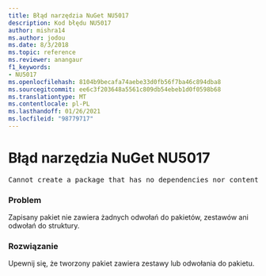 ```yaml
---
title: Błąd narzędzia NuGet NU5017
description: Kod błędu NU5017
author: mishra14
ms.author: jodou
ms.date: 8/3/2018
ms.topic: reference
ms.reviewer: anangaur
f1_keywords:
- NU5017
ms.openlocfilehash: 8104b9becafa74aebe33d0fb56f7ba46c894dba8
ms.sourcegitcommit: ee6c3f203648a5561c809db54ebeb1d0f0598b68
ms.translationtype: MT
ms.contentlocale: pl-PL
ms.lasthandoff: 01/26/2021
ms.locfileid: "98779717"
---
```

# <a name="nuget-error-nu5017"></a>Błąd narzędzia NuGet NU5017
<pre>Cannot create a package that has no dependencies nor content.</pre>

### <a name="issue"></a>Problem

Zapisany pakiet nie zawiera żadnych odwołań do pakietów, zestawów ani odwołań do struktury.


### <a name="solution"></a>Rozwiązanie

Upewnij się, że tworzony pakiet zawiera zestawy lub odwołania do pakietu.

